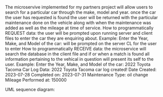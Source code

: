 The microservive implemented for my partners project will allow users to search for a particular car through the make, model and year. once the car the user has requested is found the user will be returned with the particular maintenance done on the vehicle along with when the maintenance was added as well as the mileage at time of service.
How to programmatically REQUEST data: the user will be prompted upon running server and client files to enter the car they are enquiring about. 
  Example: Enter the Year, Make, and Model of the car: will be prompted on the server CL for the user to enter
How to programmatically RECEIVE data: the microservice will search the database in the client file and if or when a match is found all information pertaining to the vehical in question will present its self to the user.
  Example:  Enter the Year, Make, and Model of the car: 2022 Toyota Tacoma
            Car Log Data:
            2022 Toyota Tacoma car log created! Date Created: 2023-07-28
            Completed on: 2023-07-31
            Maintenance Type: oil change
            Mileage Performed at: 150000

UML sequence diagram:
